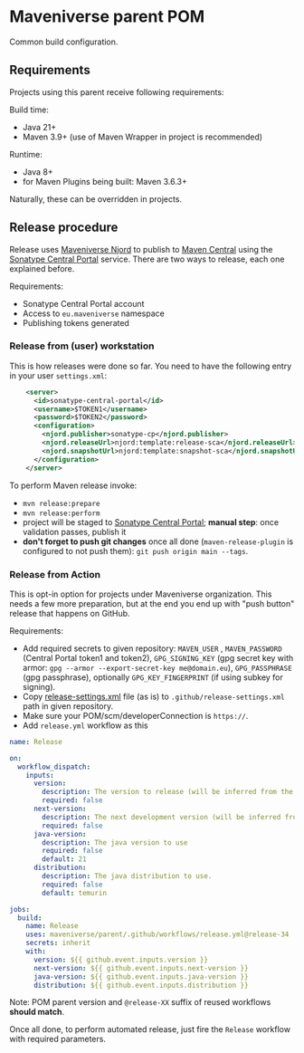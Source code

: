 # Maveniverse parent POM

Common build configuration.

## Requirements

Projects using this parent receive following requirements:

Build time:
* Java 21+
* Maven 3.9+ (use of Maven Wrapper in project is recommended)

Runtime:
* Java 8+
* for Maven Plugins being built: Maven 3.6.3+

Naturally, these can be overridden in projects.

## Release procedure

Release uses [Maveniverse Njord](https://github.com/maveniverse/njord) to publish to [Maven Central](https://repo.maven.apache.org/maven2/)
using the [Sonatype Central Portal](https://central.sonatype.com/) service. There are two ways to release, each one
explained before.

Requirements:
* Sonatype Central Portal account
* Access to `eu.maveniverse` namespace
* Publishing tokens generated

### Release from (user) workstation

This is how releases were done so far. You need to have the following entry in your user `settings.xml`:

```xml
    <server>
      <id>sonatype-central-portal</id>
      <username>$TOKEN1</username>
      <password>$TOKEN2</password>
      <configuration>
        <njord.publisher>sonatype-cp</njord.publisher>
        <njord.releaseUrl>njord:template:release-sca</njord.releaseUrl>
        <njord.snapshotUrl>njord:template:snapshot-sca</njord.snapshotUrl>
      </configuration>
    </server>
```

To perform Maven release invoke:
* `mvn release:prepare`
* `mvn release:perform`
* project will be staged to [Sonatype Central Portal](https://central.sonatype.com/publishing); **manual step**: once validation passes, publish it
* **don't forget to push git changes** once all done (`maven-release-plugin` is configured to not push them): `git push origin main --tags`.

### Release from Action

This is opt-in option for projects under Maveniverse organization. This needs a few more preparation, but at the end
you end up with "push button" release that happens on GitHub.

Requirements:
* Add required secrets to given repository: `MAVEN_USER` , `MAVEN_PASSWORD` (Central Portal token1 and token2), `GPG_SIGNING_KEY` (gpg secret key with armor: `gpg --armor --export-secret-key me@domain.eu`), `GPG_PASSPHRASE` (gpg passphrase), optionally `GPG_KEY_FINGERPRINT` (if using subkey for signing).
* Copy [release-settings.xml](.github/release-settings.xml) file (as is) to `.github/release-settings.xml` path in given repository.
* Make sure your POM/scm/developerConnection is `https://`.
* Add `release.yml` workflow as this
```yaml
name: Release

on:
  workflow_dispatch:
    inputs:
      version:
        description: The version to release (will be inferred from the pom version by default).
        required: false
      next-version:
        description: The next development version (will be inferred from the pom version by default).
        required: false
      java-version:
        description: The java version to use
        required: false
        default: 21
      distribution:
        description: The java distribution to use.
        required: false
        default: temurin

jobs:
  build:
    name: Release
    uses: maveniverse/parent/.github/workflows/release.yml@release-34
    secrets: inherit
    with:
      version: ${{ github.event.inputs.version }}
      next-version: ${{ github.event.inputs.next-version }}
      java-version: ${{ github.event.inputs.java-version }}
      distribution: ${{ github.event.inputs.distribution }}
```

Note: POM parent version and `@release-XX` suffix of reused workflows **should match**.

Once all done, to perform automated release, just fire the `Release` workflow with required parameters.